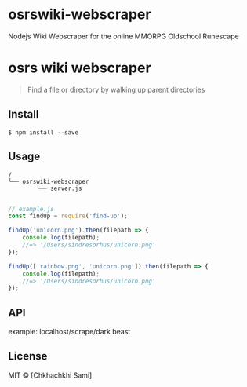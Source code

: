 # osrswiki-webscraper
Nodejs Wiki Webscraper for the online MMORPG Oldschool Runescape

# osrs wiki webscraper

> Find a file or directory by walking up parent directories


## Install

```
$ npm install --save
```


## Usage

```
/
└── osrswiki-webscraper
		└── server.js
    
```

```js
// example.js
const findUp = require('find-up');

findUp('unicorn.png').then(filepath => {
	console.log(filepath);
	//=> '/Users/sindresorhus/unicorn.png'
});

findUp(['rainbow.png', 'unicorn.png']).then(filepath => {
	console.log(filepath);
	//=> '/Users/sindresorhus/unicorn.png'
});
```


## API

example:
localhost/scrape/dark beast


## License

MIT © [Chkhachkhi Sami]
